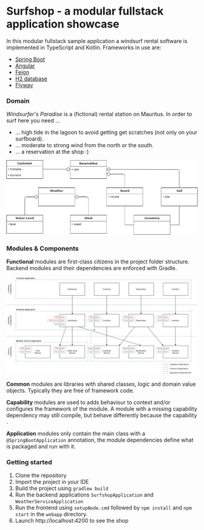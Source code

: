 # Surfshop - a modular fullstack application showcase
 In this modular fullstack sample application a windsurf rental software is implemented in TypeScript and Kotlin. Frameworks in use are:
  - [Spring Boot](https://spring.io/projects/spring-boot)
  - [Angular](https://angular.io/)
  - [Feign](https://github.com/OpenFeign/feign)
  - [H2 database](https://www.h2database.com/html/main.html)
  - [Flyway](https://flywaydb.org/)

### Domain

*Windsurfer's Paradise* is a (fictional) rental station on Mauritus. In order to surf here you need ...
- ... high tide in the lagoon to avoid getting get scratches (not only on your surfboard).
- ... moderate to strong wind from the north or the south.
- ... a reservation at the shop :)  

![domain](domain.png)

### Modules & Components

**Functional** modules are first-class citizens in the project folder structure. Backend modules and their dependencies are enforced with Gradle.

![modules](modules.png)
 
**Common** modules are libraries with shared classes, logic and domain value objects. Typically they are free of framework code.

**Capability** modules are used to adds behaviour to context and/or configures the framework of the module. A module with a missing capability dependency may still compile, but behave differently because the capability .

**Application** modules only contain the main class with a `@SpringBootApplication` annotation, the module dependencies define what is packaged and run with it.
### Getting started

1. Clone the repository
2. Import the project in your IDE
3. Build the project using `gradlew build`
4. Run the backend applications `SurfshopApplication` and `WeatherServiceApplication`
5. Run the frontend using `setupNode.cmd` followed by `npm install` and `npm start` in the `webapp` directory.
6. Launch http://localhost:4200 to see the shop 
